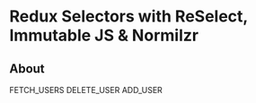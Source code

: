 # Redux Selectors with ReSelect, Immutable JS & Normilzr

## About

FETCH_USERS
DELETE_USER
ADD_USER